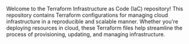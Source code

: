 Welcome to the Terraform Infrastructure as Code (IaC) repository! This repository contains Terraform configurations for managing cloud infrastructure in a reproducible and scalable manner. Whether you're deploying resources in cloud, these Terraform files help streamline the process of provisioning, updating, and managing infrastructure.
